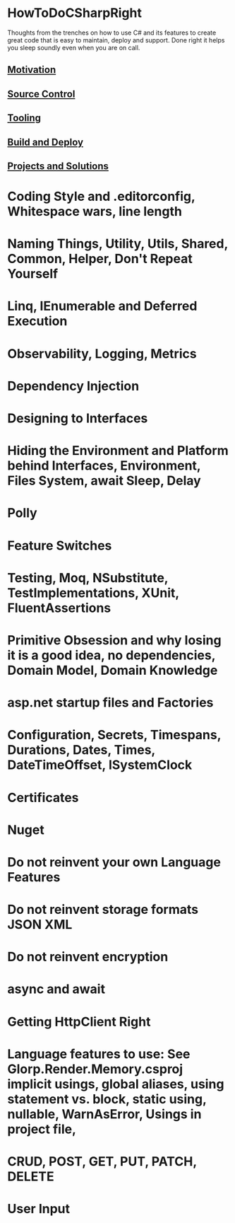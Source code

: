 # HowToDoCSharpRight
Thoughts from the trenches on how to use C# and its features to create great code that is easy to maintain, deploy and support.  Done right it helps you sleep soundly even when you are on call.
## [Motivation](./motivation.md)
## [Source Control](./source_control.md)
## [Tooling](./tooling.md)
## [Build and Deploy](./build_and_deploy.md)
## [Projects and Solutions](./projects_and_solutions.md)
# Coding Style and .editorconfig, Whitespace wars, line length
# Naming Things, Utility, Utils, Shared, Common, Helper, Don't Repeat Yourself
# Linq, IEnumerable and Deferred Execution
# Observability, Logging, Metrics
# Dependency Injection
# Designing to Interfaces
# Hiding the Environment and Platform behind Interfaces, Environment, Files System, await Sleep, Delay
# Polly
# Feature Switches
# Testing, Moq, NSubstitute, TestImplementations, XUnit, FluentAssertions
# Primitive Obsession and why losing it is a good idea, no dependencies, Domain Model, Domain Knowledge
# asp.net startup files and Factories
# Configuration, Secrets, Timespans, Durations, Dates, Times, DateTimeOffset, ISystemClock
# Certificates
# Nuget
# Do not reinvent your own Language Features
# Do not reinvent storage formats JSON XML
# Do not reinvent encryption
# async and await
# Getting HttpClient Right
# Language features to use: See Glorp.Render.Memory.csproj implicit usings, global aliases, using statement vs. block, static using, nullable, WarnAsError, Usings in project file, 
# CRUD, POST, GET, PUT, PATCH, DELETE
# User Input